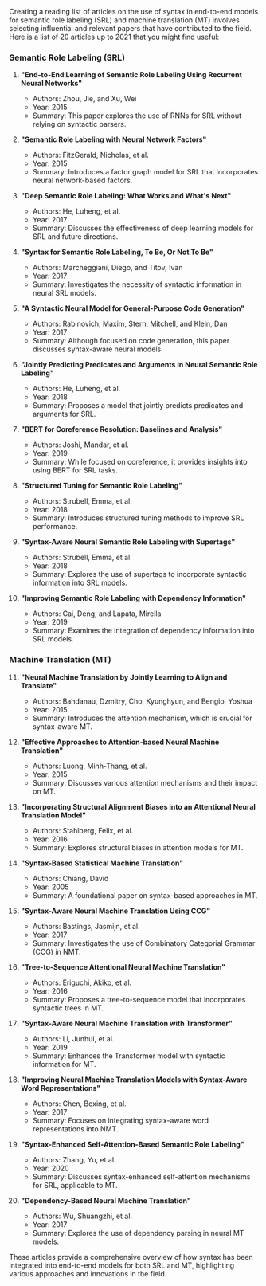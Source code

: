 Creating a reading list of articles on the use of syntax in end-to-end models for semantic role labeling (SRL) and machine translation (MT) involves selecting influential and relevant papers that have contributed to the field. Here is a list of 20 articles up to 2021 that you might find useful:

### Semantic Role Labeling (SRL)

1. **"End-to-End Learning of Semantic Role Labeling Using Recurrent Neural Networks"**  
   - Authors: Zhou, Jie, and Xu, Wei  
   - Year: 2015  
   - Summary: This paper explores the use of RNNs for SRL without relying on syntactic parsers.

2. **"Semantic Role Labeling with Neural Network Factors"**  
   - Authors: FitzGerald, Nicholas, et al.  
   - Year: 2015  
   - Summary: Introduces a factor graph model for SRL that incorporates neural network-based factors.

3. **"Deep Semantic Role Labeling: What Works and What's Next"**  
   - Authors: He, Luheng, et al.  
   - Year: 2017  
   - Summary: Discusses the effectiveness of deep learning models for SRL and future directions.

4. **"Syntax for Semantic Role Labeling, To Be, Or Not To Be"**  
   - Authors: Marcheggiani, Diego, and Titov, Ivan  
   - Year: 2017  
   - Summary: Investigates the necessity of syntactic information in neural SRL models.

5. **"A Syntactic Neural Model for General-Purpose Code Generation"**  
   - Authors: Rabinovich, Maxim, Stern, Mitchell, and Klein, Dan  
   - Year: 2017  
   - Summary: Although focused on code generation, this paper discusses syntax-aware neural models.

6. **"Jointly Predicting Predicates and Arguments in Neural Semantic Role Labeling"**  
   - Authors: He, Luheng, et al.  
   - Year: 2018  
   - Summary: Proposes a model that jointly predicts predicates and arguments for SRL.

7. **"BERT for Coreference Resolution: Baselines and Analysis"**  
   - Authors: Joshi, Mandar, et al.  
   - Year: 2019  
   - Summary: While focused on coreference, it provides insights into using BERT for SRL tasks.

8. **"Structured Tuning for Semantic Role Labeling"**  
   - Authors: Strubell, Emma, et al.  
   - Year: 2018  
   - Summary: Introduces structured tuning methods to improve SRL performance.

9. **"Syntax-Aware Neural Semantic Role Labeling with Supertags"**  
   - Authors: Strubell, Emma, et al.  
   - Year: 2018  
   - Summary: Explores the use of supertags to incorporate syntactic information into SRL models.

10. **"Improving Semantic Role Labeling with Dependency Information"**  
    - Authors: Cai, Deng, and Lapata, Mirella  
    - Year: 2019  
    - Summary: Examines the integration of dependency information into SRL models.

### Machine Translation (MT)

11. **"Neural Machine Translation by Jointly Learning to Align and Translate"**  
    - Authors: Bahdanau, Dzmitry, Cho, Kyunghyun, and Bengio, Yoshua  
    - Year: 2015  
    - Summary: Introduces the attention mechanism, which is crucial for syntax-aware MT.

12. **"Effective Approaches to Attention-based Neural Machine Translation"**  
    - Authors: Luong, Minh-Thang, et al.  
    - Year: 2015  
    - Summary: Discusses various attention mechanisms and their impact on MT.

13. **"Incorporating Structural Alignment Biases into an Attentional Neural Translation Model"**  
    - Authors: Stahlberg, Felix, et al.  
    - Year: 2016  
    - Summary: Explores structural biases in attention models for MT.

14. **"Syntax-Based Statistical Machine Translation"**  
    - Authors: Chiang, David  
    - Year: 2005  
    - Summary: A foundational paper on syntax-based approaches in MT.

15. **"Syntax-Aware Neural Machine Translation Using CCG"**  
    - Authors: Bastings, Jasmijn, et al.  
    - Year: 2017  
    - Summary: Investigates the use of Combinatory Categorial Grammar (CCG) in NMT.

16. **"Tree-to-Sequence Attentional Neural Machine Translation"**  
    - Authors: Eriguchi, Akiko, et al.  
    - Year: 2016  
    - Summary: Proposes a tree-to-sequence model that incorporates syntactic trees in MT.

17. **"Syntax-Aware Neural Machine Translation with Transformer"**  
    - Authors: Li, Junhui, et al.  
    - Year: 2019  
    - Summary: Enhances the Transformer model with syntactic information for MT.

18. **"Improving Neural Machine Translation Models with Syntax-Aware Word Representations"**  
    - Authors: Chen, Boxing, et al.  
    - Year: 2017  
    - Summary: Focuses on integrating syntax-aware word representations into NMT.

19. **"Syntax-Enhanced Self-Attention-Based Semantic Role Labeling"**  
    - Authors: Zhang, Yu, et al.  
    - Year: 2020  
    - Summary: Discusses syntax-enhanced self-attention mechanisms for SRL, applicable to MT.

20. **"Dependency-Based Neural Machine Translation"**  
    - Authors: Wu, Shuangzhi, et al.  
    - Year: 2017  
    - Summary: Explores the use of dependency parsing in neural MT models.

These articles provide a comprehensive overview of how syntax has been integrated into end-to-end models for both SRL and MT, highlighting various approaches and innovations in the field.